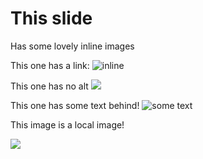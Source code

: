 # This slide

Has some lovely inline images

This one has a link:
![inline](https://www.google.com/images/branding/googlelogo/1x/googlelogo_color_272x92dp.png)

This one has no alt
![](https://www.google.com/images/branding/googlelogo/1x/googlelogo_color_272x92dp.png)

This one has some text behind!
![](https://www.google.com/images/branding/googlelogo/1x/googlelogo_color_272x92dp.png "some text")

This image is a local image!

![](./img/bing_meme.png)